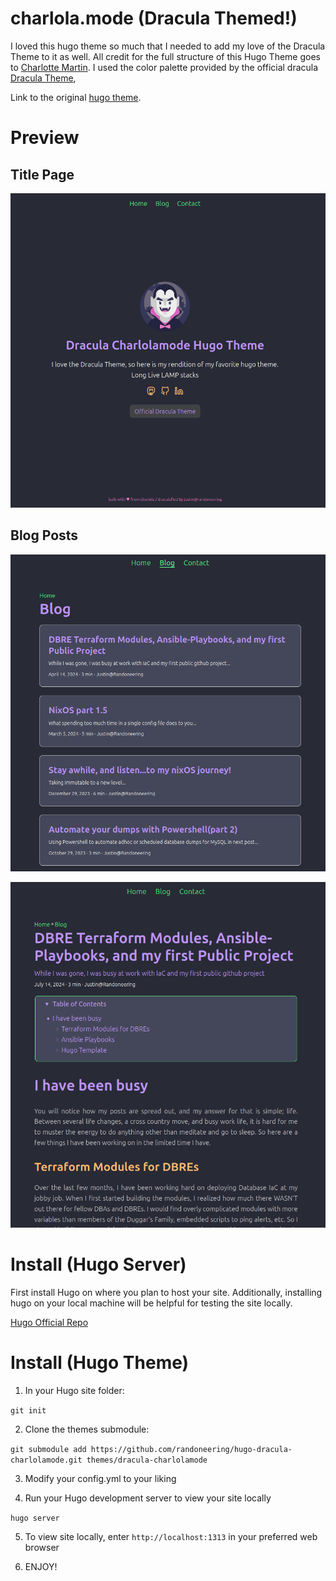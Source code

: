 # charlola.mode (Dracula Themed!)

I loved this hugo theme so much that I needed to add my love of the Dracula Theme to it as well. All credit for the full structure of this Hugo Theme goes to [Charlotte Martin](https://github.com/charlola).  I used the color palette provided by the official dracula [Dracula Theme](https://draculatheme.com/contribute#color-palette),


Link to the original [hugo theme](https://themes.gohugo.io/themes/hugo-theme-charlolamode/).


# Preview 

## Title Page

![Alt text](/images/TitlePage.png)


## Blog Posts

![Alt text](/images/BlogPostsPages.png)

![Alt text](/images/PostDetailed.png)


# Install (Hugo Server)

First install Hugo on where you plan to host your site. Additionally, installing hugo on your local machine will be helpful for testing the site locally. 

[Hugo Official Repo](https://github.com/gohugoio/hugo)


# Install (Hugo Theme)

1. In your Hugo site folder:

```git init```

2. Clone the themes submodule:

`git submodule add https://github.com/randoneering/hugo-dracula-charlolamode.git themes/dracula-charlolamode`

3. Modify your config.yml to your liking

4. Run your Hugo development server to view your site locally

`hugo server` 

5. To view site locally, enter `http://localhost:1313` in your preferred web browser

6. ENJOY!


